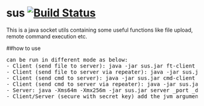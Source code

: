 # sus [![Build Status](https://travis-ci.org/domiyang/sus.svg?branch=master)](https://travis-ci.org/domiyang/sus)
This is a java socket utils containing some useful functions like file upload, remote command execution etc.

##how to use
<pre>
can be run in different mode as below:
- Client (send file to server): java -jar sus.jar ft-client _ip#_port _file [_dirDest]
- Client (send file to server via repeater): java -jar sus.jar ft-client _ip#_port[~_~_ip2#_port2...] _file  [_dirDest]
- Client (send cmd to server): java -jar sus.jar cmd-client _ip#_port _cmd
- Client (send cmd to server via repeater): java -jar sus.jar cmd-client _ip#_port[~_~_ip2#_port2...] _cmd
- Server: java -Xms64m -Xmx256m -jar sus.jar server _port _dir
- Client/Server (secure with secret key) add the jvm arguments as: java -DsecretKeyFile=d:/tools/sus/my_skey.txt
</pre>
